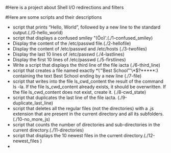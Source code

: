 #Here is a project about Shell I/O redirections and filters

#Here are some scripts and their descriptions

- script that prints “Hello, World”, followed by a new line to the standard output.(./0-hello_world)
- script that displays a confused smiley "(Ôo)'.(./1-confused_smiley)
- Display the content of the /etc/passwd file.(./2-hellofile) 
- Display the content of /etc/passwd and /etc/hosts (./3-twofiles)
- Display the last 10 lines of /etc/passwd (./4-lastlines)
- Display the first 10 lines of /etc/passwd (./5-firstlines)
- Write a script that displays the third line of the file iacta (./6-third_line)
- script that creates a file named exactly \*\\'"Best School"\'\\*$\?\*\*\*\*\*:) containing the text Best School ending by a new line (./7-file)
- script that writes into the file ls_cwd_content the result of the command ls -la. If the file ls_cwd_content already exists, it should be overwritten. If the file ls_cwd_content does not exist, create it. (./8-cwd_state)
- script that duplicates the last line of the file iacta. (./9-duplicate_last_line)
-  script that deletes all the regular files (not the directories) with a .js extension that are present in the current directory and all its subfolders.(./10-no_more_js)
- script that counts the number of directories and sub-directories in the current directory.(./11-directories)
- script that displays the 10 newest files in the current directory.(./12-newest_files )
-           
